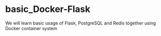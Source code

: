 # basic_Docker-Flask
We will learn basic usage of Flask, PostgreSQL and Redis together using Docker container system  